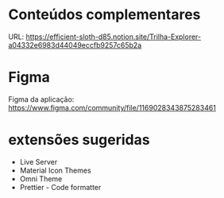 # Conteúdos complementares

URL: https://efficient-sloth-d85.notion.site/Trilha-Explorer-a04332e6983d44049eccfb9257c65b2a

# Figma

Figma da aplicação: https://www.figma.com/community/file/1169028343875283461

# extensões sugeridas

- Live Server
- Material Icon Themes
- Omni Theme
- Prettier - Code formatter
